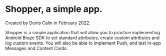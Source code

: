 # Shopper, a simple app.
 Created by Denis Calin in February 2022.

Shopper is a simple application that will allow you to practice implementing Android Braze SDK to set standard attributes, create custom attributes and log custom events. You will also be able to implement Push, and test In-app Messages and Content Cards.
